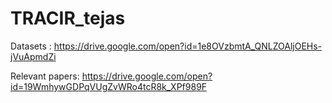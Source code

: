# TRACIR_tejas
Datasets : https://drive.google.com/open?id=1e8OVzbmtA_QNLZOAljOEHs-jVuApmdZi

Relevant papers: https://drive.google.com/open?id=19WmhywGDPqVUgZvWRo4tcR8k_XPf989F

